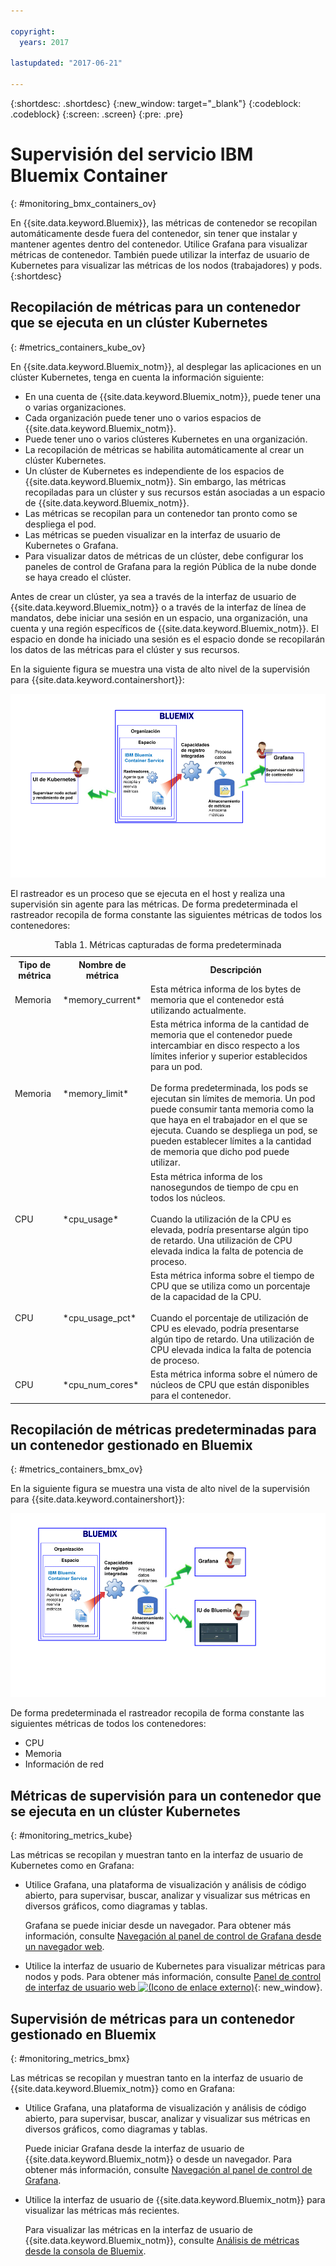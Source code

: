 ```yaml
---

copyright:
  years: 2017

lastupdated: "2017-06-21"

---
```



{:shortdesc: .shortdesc}
{:new_window: target="_blank"}
{:codeblock: .codeblock}
{:screen: .screen}
{:pre: .pre}


# Supervisión del servicio IBM Bluemix Container
{: #monitoring_bmx_containers_ov}

En {{site.data.keyword.Bluemix}}, las métricas de contenedor se recopilan automáticamente desde fuera del contenedor, sin tener que instalar y mantener agentes dentro del contenedor. Utilice Grafana para visualizar métricas de contenedor. También puede utilizar la interfaz de usuario de Kubernetes para visualizar las métricas de los nodos (trabajadores) y pods.
{:shortdesc}

## Recopilación de métricas para un contenedor que se ejecuta en un clúster Kubernetes
{: #metrics_containers_kube_ov}

En {{site.data.keyword.Bluemix_notm}}, al desplegar las aplicaciones en un clúster Kubernetes, tenga en cuenta la información siguiente:

* En una cuenta de {{site.data.keyword.Bluemix_notm}}, puede tener una o varias organizaciones.
* Cada organización puede tener uno o varios espacios de {{site.data.keyword.Bluemix_notm}}.
* Puede tener uno o varios clústeres Kubernetes en una organización.
* La recopilación de métricas se habilita automáticamente al crear un clúster Kubernetes.
* Un clúster de Kubernetes es independiente de los espacios de {{site.data.keyword.Bluemix_notm}}. Sin embargo, las métricas recopiladas para un clúster y sus recursos están asociadas a un espacio de {{site.data.keyword.Bluemix_notm}}.
* Las métricas se recopilan para un contenedor tan pronto como se despliega el pod.
* Las métricas se pueden visualizar en la interfaz de usuario de Kubernetes o Grafana.
* Para visualizar datos de métricas de un clúster, debe configurar los paneles de control de Grafana para la región Pública de la nube donde se haya creado el clúster.

Antes de crear un clúster, ya sea a través de la interfaz de usuario de {{site.data.keyword.Bluemix_notm}} o a través de la interfaz de línea de mandatos, debe iniciar una sesión en un espacio, una organización, una cuenta y una región específicos de {{site.data.keyword.Bluemix_notm}}. El espacio en donde ha iniciado una sesión es el espacio donde se recopilarán los datos de las métricas para el clúster y sus recursos.

En la siguiente figura se muestra una vista de alto nivel de la supervisión para {{site.data.keyword.containershort}}:

![Visión general de los componentes de alto nivel de los contenedores desplegados en un clúster Kubernetes](images/monitoring_kube.gif "Visión general de los componentes de alto nivel de los contenedores desplegados en un clúster Kubernetes")

El rastreador es un proceso que se ejecuta en el host y realiza una supervisión sin agente para las métricas. De forma predeterminada el rastreador recopila de forma constante las siguientes métricas de todos los contenedores:

<table>
  <caption>Tabla 1. Métricas capturadas de forma predeterminada</caption>
  <tr>
    <th>Tipo de métrica</th>
    <th>Nombre de métrica</th>
    <th>Descripción</th>
  </tr>
  <tr>
    <td>Memoria</td>
    <td>*memory_current*</td>
    <td>Esta métrica informa de los bytes de memoria que el contenedor está utilizando actualmente. </td>
  </tr>
  <tr>
    <td>Memoria</td>
    <td>*memory_limit*</td>
    <td>Esta métrica informa de la cantidad de memoria que el contenedor puede intercambiar en disco respecto a los límites inferior y superior establecidos para un pod. <br> <br>De forma predeterminada, los pods se ejecutan sin límites de memoria. Un pod puede consumir tanta memoria como la que haya en el trabajador en el que se ejecuta. Cuando se despliega un pod, se pueden establecer límites a la cantidad de memoria que dicho pod puede utilizar. </td>
  </tr>
  <tr>
    <td>CPU</td>
    <td>*cpu_usage*</td>
    <td>Esta métrica informa de los nanosegundos de tiempo de cpu en todos los núcleos. <br><br>Cuando la utilización de la CPU es elevada, podría presentarse algún tipo de retardo. Una utilización de CPU elevada indica la falta de potencia de proceso.</td>
  </tr>
  <tr>
    <td>CPU</td>
    <td>*cpu_usage_pct*</td>
    <td>Esta métrica informa sobre el tiempo de CPU que se utiliza como un porcentaje de la capacidad de la CPU. <br><br>Cuando el porcentaje de utilización de CPU es elevado, podría presentarse algún tipo de retardo. Una utilización de CPU elevada indica la falta de potencia de proceso.</td>
  </tr>
  <tr>
    <td>CPU</td>
    <td>*cpu_num_cores*</td>
    <td>Esta métrica informa sobre el número de núcleos de CPU que están disponibles para el contenedor.</td>
  </tr>
</table>


## Recopilación de métricas predeterminadas para un contenedor gestionado en Bluemix
{: #metrics_containers_bmx_ov}

En la siguiente figura se muestra una vista de alto nivel de la supervisión para {{site.data.keyword.containershort}}:

![Visión general de los componentes de alto nivel desplegados en una infraestructura de nube gestionada por {{site.data.keyword.Bluemix_notm}}](images/monitoring_bmx.gif "Visión general de los componentes de alto nivel desplegados en una infraestructura de nube gestionada por {{site.data.keyword.Bluemix_notm}}")

De forma predeterminada el rastreador recopila de forma constante las siguientes métricas de todos los contenedores:

* CPU
* Memoria
* Información de red


## Métricas de supervisión para un contenedor que se ejecuta en un clúster Kubernetes
{: #monitoring_metrics_kube}

Las métricas se recopilan y muestran tanto en la interfaz de usuario de Kubernetes como en Grafana:

* Utilice Grafana, una plataforma de visualización y análisis de código abierto, para supervisar, buscar, analizar y visualizar sus métricas en diversos gráficos, como diagramas y tablas.
 
    Grafana se puede iniciar desde un navegador. Para obtener más información, consulte [Navegación al panel de control de Grafana desde un navegador web](/docs/services/cloud-monitoring/grafana/navigating_grafana.html#launch_grafana_from_browser).
    
* Utilice la interfaz de usuario de Kubernetes para visualizar métricas para nodos y pods. Para obtener más información, consulte [Panel de control de interfaz de usuario web ![(Icono de enlace externo)](../../../icons/launch-glyph.svg "Icono de enlace externo")](https://kubernetes.io/docs/tasks/access-application-cluster/web-ui-dashboard/ "Icono de enlace externo"){: new_window}.


## Supervisión de métricas para un contenedor gestionado en Bluemix
{: #monitoring_metrics_bmx}

Las métricas se recopilan y muestran tanto en la interfaz de usuario de {{site.data.keyword.Bluemix_notm}} como en Grafana:

* Utilice Grafana, una plataforma de visualización y análisis de código abierto, para supervisar, buscar, analizar y visualizar sus métricas en diversos gráficos, como diagramas y tablas.
 
    Puede iniciar Grafana desde la interfaz de usuario de {{site.data.keyword.Bluemix_notm}} o desde un navegador. Para obtener más información, consulte [Navegación al panel de control de Grafana](/docs/services/cloud-monitoring/grafana/navigating_grafana.html#navigating_grafana).
    

* Utilice la interfaz de usuario de {{site.data.keyword.Bluemix_notm}} para visualizar las métricas más recientes.

    Para visualizar las métricas en la interfaz de usuario de {{site.data.keyword.Bluemix_notm}}, consulte [Análisis de métricas desde la consola de Bluemix](/docs/services/cloud-monitoring/containers/analyzing_metrics_bmx_ui.html#analyzing_metrics_bmx_ui).



    


